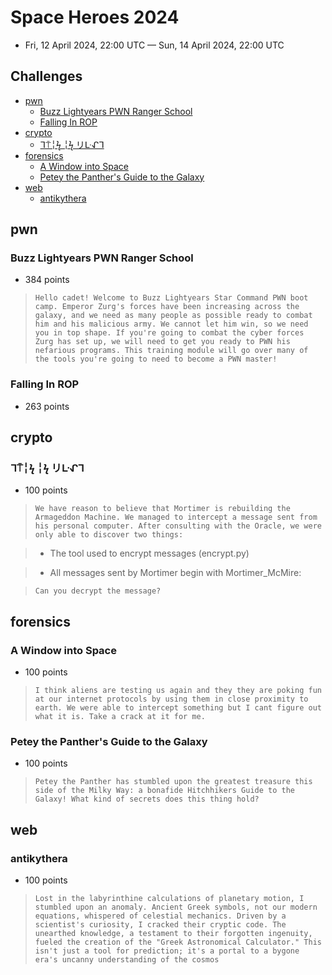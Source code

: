 # Space Heroes 2024

- Fri, 12 April 2024, 22:00 UTC — Sun, 14 April 2024, 22:00 UTC

## Challenges

- [pwn](#pwn)
    - [Buzz Lightyears PWN Ranger School](#buzz-lightyears-pwn-ranger-school)
    - [Falling In ROP](#falling-in-rop)
- [crypto](#crypto)
    - [ᒣ⍑╎ϟ ╎ϟ リᒷᖋᒣ ](#ᒣϟ-ϟ-リᒷᖋᒣ)
- [forensics](#forensics)
    - [A Window into Space](#a-window-into-space)
    - [Petey the Panther's Guide to the Galaxy](#petey-the-panthers-guide-to-the-galaxy)
- [web](#web)
    - [antikythera](#antikythera)

## pwn

### Buzz Lightyears PWN Ranger School

- 384 points

> ``` Hello cadet! Welcome to Buzz Lightyears Star Command PWN boot camp. Emperor Zurg's forces have been increasing across the galaxy, and we need as many people as possible ready to combat him and his malicious army. We cannot let him win, so we need you in top shape. If you're going to combat the cyber forces Zurg has set up, we will need to get you ready to PWN his nefarious programs. This training module will go over many of the tools you're going to need to become a PWN master! ```

### Falling In ROP

- 263 points

## crypto

### ᒣ⍑╎ϟ ╎ϟ リᒷᖋᒣ 

- 100 points

> ``` We have reason to believe that Mortimer is rebuilding the Armageddon Machine. We managed to intercept a message sent from his personal computer. After consulting with the Oracle, we were only able to discover two things: ```

> - The tool used to encrypt messages (encrypt.py)

> - All messages sent by Mortimer begin with Mortimer_McMire:

> ``` Can you decrypt the message? ```

## forensics

### A Window into Space

- 100 points

> ``` I think aliens are testing us again and they they are poking fun at our internet protocols by using them in close proximity to earth. We were able to intercept something but I cant figure out what it is. Take a crack at it for me. ```

### Petey the Panther's Guide to the Galaxy

- 100 points

> ``` Petey the Panther has stumbled upon the greatest treasure this side of the Milky Way: a bonafide Hitchhikers Guide to the Galaxy! What kind of secrets does this thing hold? ```

## web

### antikythera

- 100 points

> ``` Lost in the labyrinthine calculations of planetary motion, I stumbled upon an anomaly. Ancient Greek symbols, not our modern equations, whispered of celestial mechanics. Driven by a scientist's curiosity, I cracked their cryptic code. The unearthed knowledge, a testament to their forgotten ingenuity, fueled the creation of the "Greek Astronomical Calculator." This isn't just a tool for prediction; it's a portal to a bygone era's uncanny understanding of the cosmos ```